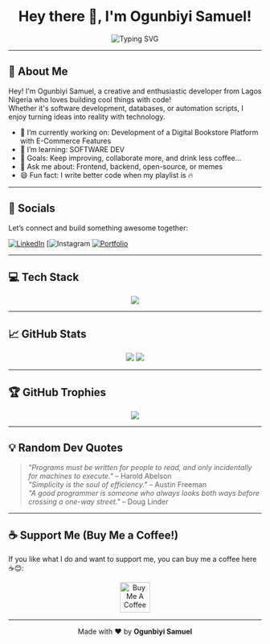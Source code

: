 <h1 align="center">Hey there 👋, I'm Ogunbiyi Samuel!</h1>
<p align="center">
  <img src="https://readme-typing-svg.herokuapp.com?font=Fira+Code&duration=2000&pause=1000&color=FF6B00&center=true&vCenter=true&width=435&lines=I'm+a+Passionate+Developer;I+Love+Learning+and+Building;Let's+Create+Something+Cool+Together!" alt="Typing SVG" />
</p>

---

## 🌟 About Me

Hey! I'm Ogunbiyi Samuel, a creative and enthusiastic developer from Lagos Nigeria who loves building cool things with code!  
Whether it's software development, databases, or automation scripts, I enjoy turning ideas into reality with technology.  

- 🔭 I’m currently working on: Development of a Digital Bookstore Platform with E-Commerce Features
- 🌱 I’m learning: SOFTWARE DEV
- 🎯 Goals: Keep improving, collaborate more, and drink less coffee...
- 💬 Ask me about: Frontend, backend, open-source, or memes
- 😄 Fun fact: I write better code when my playlist is 🔥

---

## 🔗 Socials

Let’s connect and build something awesome together:


[![LinkedIn](https://img.shields.io/badge/-LinkedIn-0077B5?style=for-the-badge&logo=linkedin&logoColor=white)](https://linkedin.com/in/yourhandle)
[![Instagram](https://www.instagram.com/xx_samfundz5?igsh=MTlqbjhjeDJrbDlzOQ%3D%3D&utm_source=qr)
[![Portfolio](https://img.shields.io/badge/-Portfolio-black?style=for-the-badge&logo=vercel&logoColor=white)](https://yourportfolio.com)

---

## 💻 Tech Stack

<p align="center">
  <img src="https://skillicons.dev/icons?i=html,css,js,ts,react,nodejs,python,php,mysql,mongodb,git,github,bootstrap,tailwind,vscode" />
</p>

---

## 📈 GitHub Stats

<p align="center">
  <img src="https://github-readme-stats.vercel.app/api?username=ogunbiyisamuel&show_icons=true&theme=tokyonight&count_private=true" />
  <img src="https://github-readme-streak-stats.herokuapp.com?user=ogunbiyisamuel&theme=tokyonight" />
</p>

---

## 🏆 GitHub Trophies

<p align="center">
  <img src="https://github-profile-trophy.vercel.app/?username=ogunbiyisamuel&theme=gruvbox&margin-w=10&row=2&column=3" />
</p>

---

## 💡 Random Dev Quotes

> _"Programs must be written for people to read, and only incidentally for machines to execute."_ – Harold Abelson  
> _"Simplicity is the soul of efficiency."_ – Austin Freeman  
> _"A good programmer is someone who always looks both ways before crossing a one-way street."_ – Doug Linder

---

## ☕ Support Me (Buy Me a Coffee!)

If you like what I do and want to support me, you can buy me a coffee here ☕😊:

<p align="center">
  <a href="https://www.buymeacoffee.com/yourusername" target="_blank">
    <img src="https://cdn.buymeacoffee.com/buttons/v2/default-yellow.png" alt="Buy Me A Coffee" height="60">
  </a>
</p>

---

<p align="center">
  Made with ❤️ by <strong>Ogunbiyi Samuel</strong>
</p>
